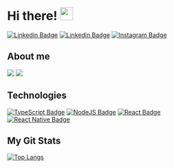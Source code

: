 # Hi there! <img src="https://raw.githubusercontent.com/MartinHeinz/MartinHeinz/master/wave.gif" width="30px">

[![Linkedin Badge](https://img.shields.io/badge/Linkedin%20-%23007ACC.svg?&style=flat&logo=linkedin&logoColor=white&color=0A66C2)](https://www.linkedin.com/in/bruno-mello-14058819b/)
[![Linkedin Badge](https://img.shields.io/badge/WhatsApp%20-%23007ACC.svg?&style=flat&logo=whatsapp&logoColor=white&color=25D366)](https://api.whatsapp.com/send?phone=5519997119007)
[![Instagram Badge](https://img.shields.io/badge/Instagram%20-%23007ACC.svg?&style=flat&logo=instagram&logoColor=white&color=E4405F)](https://www.instagram.com/brunomello_o/)

## About me
![](https://img.shields.io/badge/OS-Linux-informational?style=flat&logo=linux&logoColor=white&color=2bbc8a)
![](https://img.shields.io/badge/Editor-VSCode-informational?style=flat&logo=VisualStudioCode&logoColor=white&color=2bbc8a)
<br />
## Technologies

[![TypeScript Badge](https://img.shields.io/badge/typescript%20-%23007ACC.svg?&style=flat&logo=typescript&logoColor=white)](https://www.typescriptlang.org/)
[![NodeJS Badge](https://img.shields.io/badge/node.js%20-%2343853D.svg?&style=flat&logo=node.js&logoColor=white)](https://nodejs.org/en/)
[![React Badge](https://img.shields.io/badge/react%20-%2320232a.svg?&style=flat&logo=react&logoColor=%2361DAFB)](https://reactjs.org/)
[![React Native Badge](https://img.shields.io/badge/react_native%20-%2320232a.svg?&style=flat&logo=react&logoColor=%2361DAFB)](https://reactnative.dev/)

## My Git Stats
[![Top Langs](https://github-readme-stats.vercel.app/api/top-langs/?username=Brunomello-xD&hide=java,html,tex&title_color=ffffff&text_color=c9cacc&icon_color=2bbc8a&bg_color=1d1f21&langs_count=3)](https://github.com/anuraghazra/github-readme-stats)
